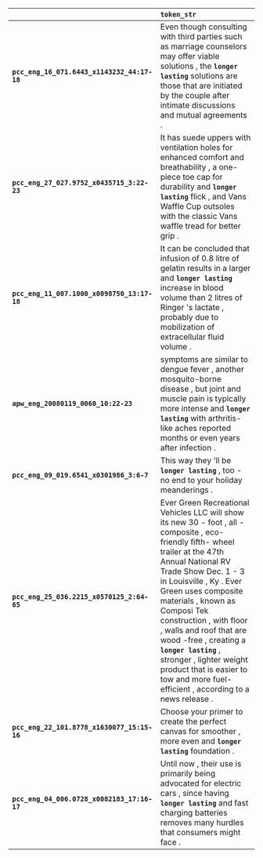|                                             | `token_str`                                                                                                                                                                                                                                                                                                                                                                                                                                                                      |
|:--------------------------------------------|:---------------------------------------------------------------------------------------------------------------------------------------------------------------------------------------------------------------------------------------------------------------------------------------------------------------------------------------------------------------------------------------------------------------------------------------------------------------------------------|
| **`pcc_eng_16_071.6443_x1143232_44:17-18`** | Even though consulting with third parties such as marriage counselors may offer viable solutions , the __``longer lasting``__ solutions are those that are initiated by the couple after intimate discussions and mutual agreements .                                                                                                                                                                                                                                            |
| **`pcc_eng_27_027.9752_x0435715_3:22-23`**  | It has suede uppers with ventilation holes for enhanced comfort and breathability , a one- piece toe cap for durability and __``longer lasting``__ flick , and Vans Waffle Cup outsoles with the classic Vans waffle tread for better grip .                                                                                                                                                                                                                                     |
| **`pcc_eng_11_007.1000_x0098750_13:17-18`** | It can be concluded that infusion of 0.8 litre of gelatin results in a larger and __``longer lasting``__ increase in blood volume than 2 litres of Ringer 's lactate , probably due to mobilization of extracellular fluid volume .                                                                                                                                                                                                                                              |
| **`apw_eng_20080119_0060_10:22-23`**        | symptoms are similar to dengue fever , another mosquito-borne disease , but joint and muscle pain is typically more intense and __``longer lasting``__ with arthritis-like aches reported months or even years after infection .                                                                                                                                                                                                                                                 |
| **`pcc_eng_09_019.6541_x0301986_3:6-7`**    | This way they 'll be __``longer lasting``__ , too - no end to your holiday meanderings .                                                                                                                                                                                                                                                                                                                                                                                         |
| **`pcc_eng_25_036.2215_x0570125_2:64-65`**  | Ever Green Recreational Vehicles LLC will show its new 30 - foot , all - composite , eco-friendly fifth- wheel trailer at the 47th Annual National RV Trade Show Dec. 1 - 3 in Louisville , Ky . Ever Green uses composite materials , known as Composi Tek construction , with floor , walls and roof that are wood -free , creating a __``longer lasting``__ , stronger , lighter weight product that is easier to tow and more fuel-efficient , according to a news release . |
| **`pcc_eng_22_101.8778_x1630077_15:15-16`** | Choose your primer to create the perfect canvas for smoother , more even and __``longer lasting``__ foundation .                                                                                                                                                                                                                                                                                                                                                                 |
| **`pcc_eng_04_006.0728_x0082183_17:16-17`** | Until now , their use is primarily being advocated for electric cars , since having __``longer lasting``__ and fast charging batteries removes many hurdles that consumers might face .                                                                                                                                                                                                                                                                                          |